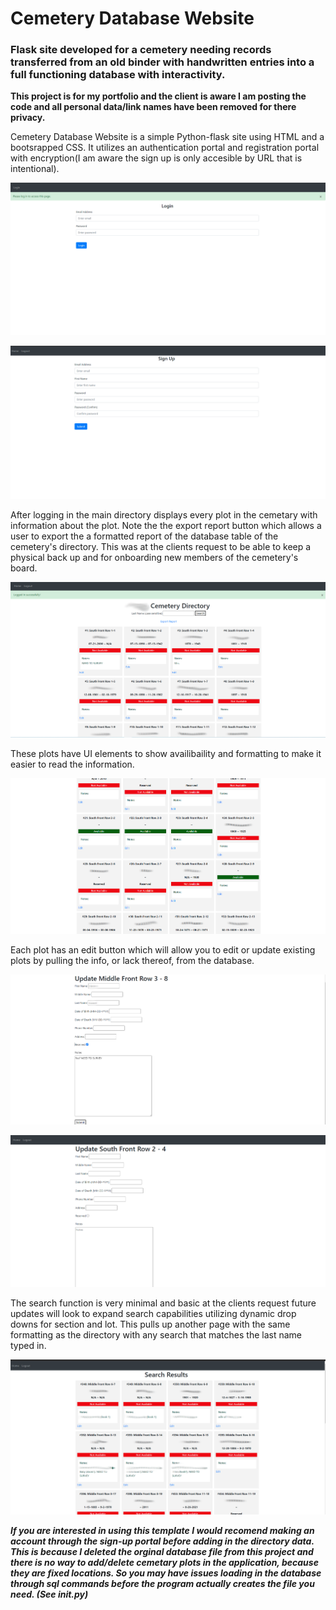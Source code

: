 # Cemetery Database Website
### Flask site developed for a cemetery needing records transferred from an old binder with handwritten entries into a full functioning database with interactivity.

  **This project is for my portfolio and the client is aware I am posting the code and all personal data/link names have been removed for there privacy.** 
  
  Cemetery Database Website is a simple Python-flask site using HTML and a bootsrapped CSS. It utilizes an authentication portal and registration portal with encryption(I am aware
the sign up is only accesible by URL that is intentional).

  ![Login Page](/DudleyCemetary-screenshots/login.png)
  
  ![Registration Page](/DudleyCemetary-screenshots/sign-up.png)

  After logging in the main directory displays every plot in the cemetary with information about the plot. Note the the export report button which allows a user to export the a formatted report of the database table of the cemetery's directory. This was at the clients request to be able to keep a physical back up and for onboarding new members of the cemetery's board.

  ![Home](/DudleyCemetary-screenshots/home.png)

  These plots have UI elements to show availibaility and formatting to make it easier to read the information.

  ![Home-UI](/DudleyCemetary-screenshots/directory.png)

  Each plot has an edit button which will allow you to edit or update existing plots by pulling the info, or lack thereof, from the database.

  ![Edit](/DudleyCemetary-screenshots/edit.png)
  
  ![Update](/DudleyCemetary-screenshots/update.png)

  The search function is very minimal and basic at the clients request future updates will look to expand search capabilities utilizing dynamic drop downs for section and lot. This pulls up another page with the same formatting as the directory with any search that matches the last name typed in.

 ![Search Results](/DudleyCemetary-screenshots/search-results.png)

***If you are interested in using this template I would recomend making an account through the sign-up portal before adding in the directory data. This is because I deleted the orginal database file from this project and there is no way to add/delete cemetary plots in the application, because they are fixed locations. So you may have issues loading in the database through sql commands before the program actually creates the file you need. (See __init__.py)***
